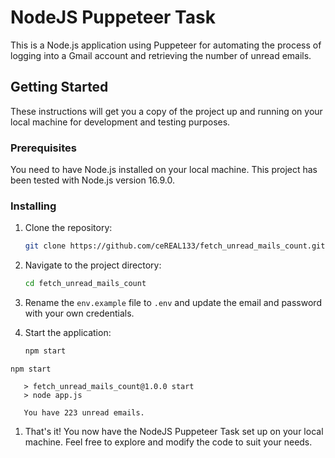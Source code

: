 # NodeJS Puppeteer Task

This is a Node.js application using Puppeteer for automating the process of logging into a Gmail account and retrieving the number of unread emails.

## Getting Started

These instructions will get you a copy of the project up and running on your local machine for development and testing purposes.

### Prerequisites

You need to have Node.js installed on your local machine. This project has been tested with Node.js version 16.9.0.

### Installing

1. Clone the repository:

    ```bash
    git clone https://github.com/ceREAL133/fetch_unread_mails_count.git
    ```

1. Navigate to the project directory:

    ```bash
    cd fetch_unread_mails_count
    ```

1. Rename the `env.example` file to `.env` and update the email and password with your own credentials.

1. Start the application:

    ```bash
    npm start
    ```

```
npm start

   > fetch_unread_mails_count@1.0.0 start
   > node app.js

   You have 223 unread emails.
```

1. That's it! You now have the NodeJS Puppeteer Task set up on your local machine. Feel free to explore and modify the code to suit your needs.
